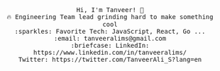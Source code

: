 <p align="center">
  <samp>
    Hi, I'm Tanveer! 👋 <br>
    🔥 Engineering Team lead grinding hard to make something cool  <br>
    :sparkles: Favorite Tech: JavaScript, React, Go ... <br>
    :email:	tanveeralims@gmail.com <br>
    :briefcase: LinkedIn: https://www.linkedin.com/in/tanveeralims/ <br>
                Twitter: https://twitter.com/TanveerAli_S?lang=en
  </samp>
</p>

